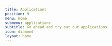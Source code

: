 ```yaml
---
title: Applications
position: 9
menu: home
submenu: applications
subtitle: Go ahead and try out our applications
icon: diamond
layout: home
---
```



